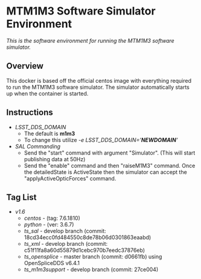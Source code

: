 # MTM1M3 Software Simulator Environment

*This is the software environment for running the MTM1M3 software simulator.*

## Overview
This docker is based off the official centos image with everything required to
run the MTM1M3 software simulator. The simulator automatically starts up when 
the container is started.

## Instructions
- *LSST_DDS_DOMAIN*
    - The default is **m1m3**
    - To change this utilize *-e LSST_DDS_DOMAIN='**NEWDOMAIN**'*
- *SAL Commanding*
    - Send the "start" command with argument "Simulator". (This will start publishing data at 50Hz)
    - Send the "enable" command and then "raiseM1M3" command. Once the detailedState is ActiveState then the simulator can accept the "applyActiveOpticForces" command.

## Tag List
- *v1.6*
    - *centos* - (tag: 7.6.1810)
    - *python* - (ver: 3.6.7)
    - *ts_sal* - develop branch (commit: 18cd34ecc0fd484550c8de78b06d0301863eaabd)
    - *ts_xml* - develop branch (commit: c51f11fa8a60d55879d1cebc970b7eedc37876eb)
    - *ts_opensplice* - master branch (commit: d0661fb) using OpenSpliceDDS v6.4.1
    - *ts_m1m3support* - develop branch (commit: 27ce004)
